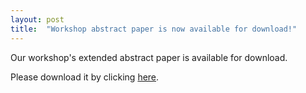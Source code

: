 ```yaml
---
layout: post
title:  "Workshop abstract paper is now available for download!"
---
```


Our workshop's extended abstract paper is available for download.

Please download it by clicking <a href="{{ site.url }}/files/Preprint_Hamm_Shibuya_Pargman_etal_Failed_yet_successful.pdf">here</a>.




